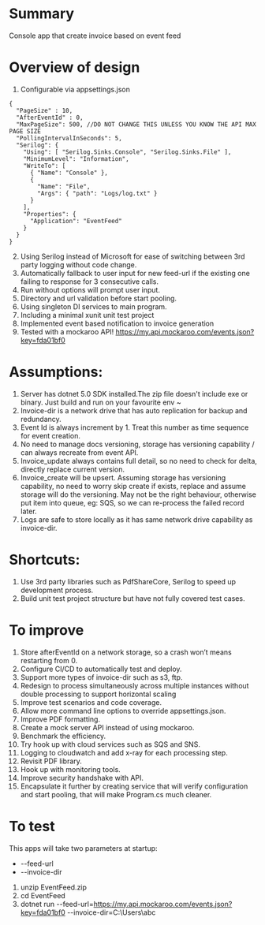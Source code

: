 # Summary 
Console app that create invoice based on event feed

# Overview of design

1. Configurable via appsettings.json
```
{
  "PageSize" : 10,
  "AfterEventId" : 0,
  "MaxPageSize": 500, //DO NOT CHANGE THIS UNLESS YOU KNOW THE API MAX PAGE SIZE
  "PollingIntervalInSeconds": 5,
  "Serilog": {
    "Using": [ "Serilog.Sinks.Console", "Serilog.Sinks.File" ],
    "MinimumLevel": "Information",
    "WriteTo": [
      { "Name": "Console" },
      {
        "Name": "File",
        "Args": { "path": "Logs/log.txt" }
      }
    ],
    "Properties": {
      "Application": "EventFeed"
    }
  }
}
```
2. Using Serilog instead of Microsoft for ease of switching between 3rd party logging without code change. 
3. Automatically fallback to user input for new feed-url if the existing one failing to response for 3 consecutive calls.
4. Run without options will prompt user input.
5. Directory and url validation before start pooling.
6. Using singleton DI services to main program.
7. Including a minimal xunit unit test project
8. Implemented event based notification to invoice generation
9. Tested with a mockaroo API! https://my.api.mockaroo.com/events.json?key=fda01bf0

# Assumptions:
1. Server has dotnet 5.0 SDK installed.The zip file doesn't include exe or binary. Just build and run on your favourite env ~
2. Invoice-dir is a network drive that has auto replication for backup and redundancy.
3. Event Id is always increment by 1. Treat this number as time sequence for event creation.
4. No need to manage docs versioning, storage has versioning capability / can always recreate from event API.
5. Invoice_update always contains full detail, so no need to check for delta, directly replace current version.
6. Invoice_create will be upsert. Assuming storage has versioning capability, no need to worry skip create if exists, replace and assume storage will do the versioning. May not be the right behaviour, otherwise put item into queue, eg: SQS, so we can re-process the failed record later.
7. Logs are safe to store locally as it has same network drive capability as invoice-dir.

# Shortcuts:
1. Use 3rd party libraries such as PdfShareCore, Serilog to speed up development process.
2. Build unit test project structure but have not fully covered test cases.

# To improve
1. Store afterEventId on a network storage, so a crash won’t means restarting from 0.
2. Configure CI/CD to automatically test and deploy.
3. Support more types of invoice-dir such as s3, ftp.
4. Redesign to process simultaneously across multiple instances without double processing to support horizontal scaling
5. Improve test scenarios and code coverage.
6. Allow more command line options to override appsettings.json.
7. Improve PDF formatting.
8. Create a mock server API instead of using mockaroo.
9. Benchmark the efficiency.
10. Try hook up with cloud services such as SQS and SNS.
11. Logging to cloudwatch and add x-ray for each processing step.
12. Revisit PDF library.
13. Hook up with monitoring tools.
14. Improve security handshake with API.
15. Encapsulate it further by creating service that will verify configuration and start pooling, that will make Program.cs much cleaner.

# To test
This apps will take two parameters at startup:
- --feed-url
- --invoice-dir

1. unzip EventFeed.zip
2. cd EventFeed
3. dotnet run --feed-url=https://my.api.mockaroo.com/events.json?key=fda01bf0 --invoice-dir=C:\Users\abc
